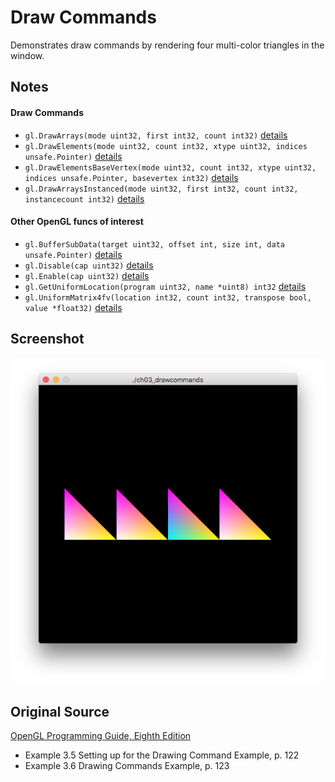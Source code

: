 Draw Commands
=============

Demonstrates draw commands by rendering four multi-color triangles in the window.

Notes
-----

#### Draw Commands

* ```gl.DrawArrays(mode uint32, first int32, count int32)```
[details](https://www.opengl.org/sdk/docs/man/html/glDrawArrays.xhtml)
* ```gl.DrawElements(mode uint32, count int32, xtype uint32, indices unsafe.Pointer)```
[details](https://www.opengl.org/sdk/docs/man/html/glDrawElements.xhtml)
* ```gl.DrawElementsBaseVertex(mode uint32, count int32, xtype uint32, indices unsafe.Pointer, basevertex int32)```
[details](https://www.opengl.org/sdk/docs/man/html/glDrawElementsBaseVertex.xhtml)
* ```gl.DrawArraysInstanced(mode uint32, first int32, count int32, instancecount int32)```
[details](https://www.opengl.org/sdk/docs/man/html/glDrawArraysInstanced.xhtml)

#### Other OpenGL funcs of interest

* ```gl.BufferSubData(target uint32, offset int, size int, data unsafe.Pointer)```
[details](https://www.opengl.org/sdk/docs/man/html/glBufferSubData.xhtml)
* ```gl.Disable(cap uint32)```
[details](https://www.opengl.org/sdk/docs/man/docbook4/xhtml/glEnable.xml)
* ```gl.Enable(cap uint32)```
[details](https://www.opengl.org/sdk/docs/man/html/glEnable.xhtml)
* ```gl.GetUniformLocation(program uint32, name *uint8) int32```
[details](https://www.opengl.org/sdk/docs/man/docbook4/xhtml/glGetUniformLocation.xml)
* ```gl.UniformMatrix4fv(location int32, count int32, transpose bool, value *float32)```
[details](https://www.opengl.org/sdk/docs/man/html/glUniform.xhtml)

Screenshot
----------

![Screenshot](screenshot.png)

Original Source
---------------

[OpenGL Programming Guide,  Eighth Edition](http://www.amazon.com/OpenGL-Programming-Guide-Official-Learning/dp/0321773039/)

* Example 3.5 Setting up for the Drawing Command Example, p. 122
* Example 3.6 Drawing Commands Example, p. 123
